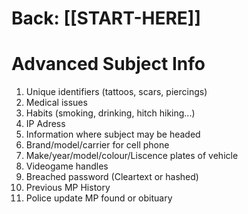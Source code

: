 # Back: [[START-HERE]]
# Advanced Subject Info

1. Unique identifiers (tattoos, scars, piercings)
2. Medical issues
3. Habits (smoking, drinking, hitch hiking...)
4. IP Adress
5. Information where subject may be headed
6. Brand/model/carrier for cell phone
7. Make/year/model/colour/Liscence plates of vehicle
8. Videogame handles
9. Breached password (Cleartext or hashed)
10. Previous MP History
11. Police update MP found or obituary